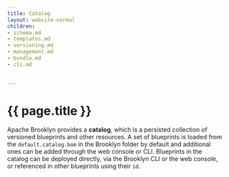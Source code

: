 ```yaml
---
title: Catalog
layout: website-normal
children:
- schema.md
- templates.md
- versioning.md
- management.md
- bundle.md
- cli.md

 
---
```

# {{ page.title }}

Apache Brooklyn provides a **catalog**, which is a persisted collection of versioned blueprints 
and other resources. A set of blueprints is loaded from the `default.catalog.bom` in the Brooklyn 
folder by default and additional ones can be added through the web console or CLI.  Blueprints in 
the catalog can be deployed directly, via the Brooklyn CLI or the web console, or referenced in 
other blueprints using their `id`.


